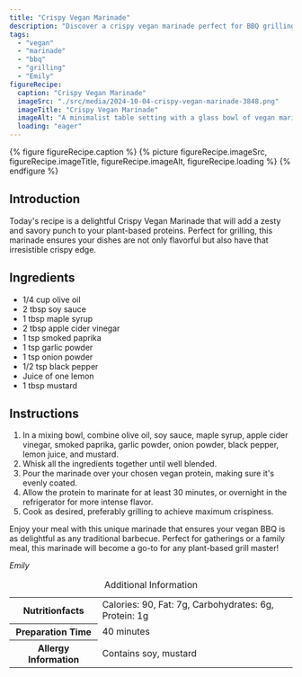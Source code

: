 ```yaml
---
title: "Crispy Vegan Marinade"
description: "Discover a crispy vegan marinade perfect for BBQ grilling. Full of flavors with smoked paprika, garlic, and a hint of lemon, it's ideal for any plant-based protein."
tags:
  - "vegan"
  - "marinade"
  - "bbq"
  - "grilling"
  - "Emily"
figureRecipe: 
  caption: "Crispy Vegan Marinade"
  imageSrc: "./src/media/2024-10-04-crispy-vegan-marinade-3848.png"
  imageTitle: "Crispy Vegan Marinade"
  imageAlt: "A minimalist table setting with a glass bowl of vegan marinade, surrounded by olive oil, soy sauce, and garlic on a neutral-toned surface."
  loading: "eager"
---
```


{% figure figureRecipe.caption %}
{% picture figureRecipe.imageSrc, figureRecipe.imageTitle, figureRecipe.imageAlt, figureRecipe.loading %}
{% endfigure %}

## Introduction

Today's recipe is a delightful Crispy Vegan Marinade that will add a zesty and savory punch to your plant-based proteins. Perfect for grilling, this marinade ensures your dishes are not only flavorful but also have that irresistible crispy edge.

## Ingredients

- 1/4 cup olive oil
- 2 tbsp soy sauce
- 1 tbsp maple syrup
- 2 tbsp apple cider vinegar
- 1 tsp smoked paprika
- 1 tsp garlic powder
- 1 tsp onion powder
- 1/2 tsp black pepper
- Juice of one lemon
- 1 tbsp mustard

## Instructions

1. In a mixing bowl, combine olive oil, soy sauce, maple syrup, apple cider vinegar, smoked paprika, garlic powder, onion powder, black pepper, lemon juice, and mustard.
2. Whisk all the ingredients together until well blended.
3. Pour the marinade over your chosen vegan protein, making sure it's evenly coated.
4. Allow the protein to marinate for at least 30 minutes, or overnight in the refrigerator for more intense flavor.
5. Cook as desired, preferably grilling to achieve maximum crispiness.

Enjoy your meal with this unique marinade that ensures your vegan BBQ is as delightful as any traditional barbecue. Perfect for gatherings or a family meal, this marinade will become a go-to for any plant-based grill master!

*Emily*

<table><caption class='sr-only'>Additional Information</caption><tr><th>Nutritionfacts</th><td>Calories: 90, Fat: 7g, Carbohydrates: 6g, Protein: 1g&nbsp;</td></tr><tr><th>Preparation Time</th><td>40 minutes&nbsp;</td></tr><tr><th>Allergy Information</th><td>Contains soy, mustard&nbsp;</td></tr></table>

